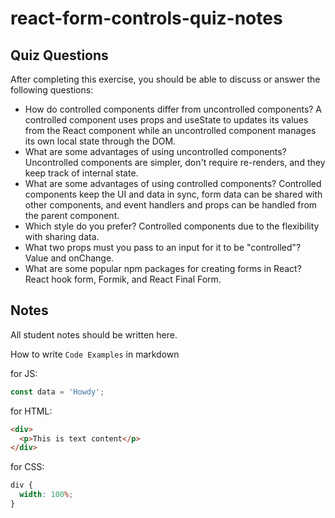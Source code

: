 # react-form-controls-quiz-notes

## Quiz Questions

After completing this exercise, you should be able to discuss or answer the following questions:

- How do controlled components differ from uncontrolled components?
  A controlled component uses props and useState to updates its values from the React component while an uncontrolled component manages its own local state through the DOM.
- What are some advantages of using uncontrolled components?
  Uncontrolled components are simpler, don't require re-renders, and they keep track of internal state.
- What are some advantages of using controlled components?
  Controlled components keep the UI and data in sync, form data can be shared with other components, and event handlers and props can be handled from the parent component.
- Which style do you prefer?
  Controlled components due to the flexibility with sharing data.
- What two props must you pass to an input for it to be "controlled"?
  Value and onChange.
- What are some popular npm packages for creating forms in React?
  React hook form, Formik, and React Final Form.

## Notes

All student notes should be written here.

How to write `Code Examples` in markdown

for JS:

```javascript
const data = 'Howdy';
```

for HTML:

```html
<div>
  <p>This is text content</p>
</div>
```

for CSS:

```css
div {
  width: 100%;
}
```

